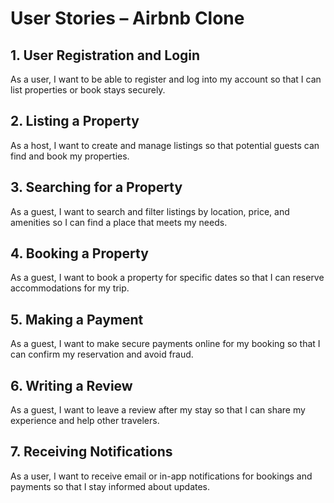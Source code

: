 # User Stories – Airbnb Clone

## 1. User Registration and Login
As a user, I want to be able to register and log into my account so that I can list properties or book stays securely.

## 2. Listing a Property
As a host, I want to create and manage listings so that potential guests can find and book my properties.

## 3. Searching for a Property
As a guest, I want to search and filter listings by location, price, and amenities so I can find a place that meets my needs.

## 4. Booking a Property
As a guest, I want to book a property for specific dates so that I can reserve accommodations for my trip.

## 5. Making a Payment
As a guest, I want to make secure payments online for my booking so that I can confirm my reservation and avoid fraud.

## 6. Writing a Review
As a guest, I want to leave a review after my stay so that I can share my experience and help other travelers.

## 7. Receiving Notifications
As a user, I want to receive email or in-app notifications for bookings and payments so that I stay informed about updates.
